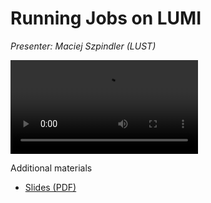 # Running Jobs on LUMI

*Presenter: Maciej Szpindler (LUST)*

<video src="https://462000265.lumidata.eu/1day-20230921/recordings/06_Running_Jobs_on_LUMI.mp4" controls="controls">
</video>

Additional materials

-   [Slides (PDF)](https://462000265.lumidata.eu/1day-20230921/files/LUMI-1day-20230921-06-running_jobs.pdf)
